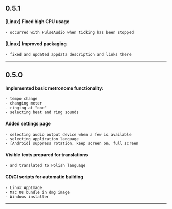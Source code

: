 ## 0.5.1

  #### [Linux] Fixed high CPU usage
    - occurred with PulseAudio when ticking has been stopped

  #### [Linux] Improved packaging
    - fixed and updated appdata description and links there

------------------------------------------------------------

## 0.5.0

  #### Implemented basic metronome functionality:
    - tempo change
    - changing meter
    - ringing at "one"
    - selecting beat and ring sounds

  #### Added settings page
    - selecting audio output device when a few is available
    - selecting application language
    - [Android] suppress rotation, keep screen on, full screen

  #### Visible texts prepared for translations
    - and translated to Polish language

  #### CD/CI scripts for automatic building
    - Linux AppImage
    - Mac Os bundle in dmg image
    - Windows installer
------------------------------------------------------------
